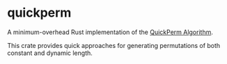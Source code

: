 # quickperm

A minimum-overhead Rust implementation of the [QuickPerm Algorithm](https://www.quickperm.org/).

This crate provides quick approaches for generating permutations of both constant and dynamic length.
